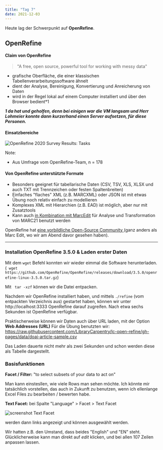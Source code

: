 ```yaml
---
title: "Tag 7"
date: 2021-12-03
---
```


Heute lag der Schwerpunkt auf **OpenRefine**.

## OpenRefine

#### Claim von OpenRefine

>  "A free, open source, powerful tool for working with messy data"

* grafische Oberfläche, die einer klassischen Tabellenverarbeitungssoftware ähnelt
* dient der Analyse, Bereinigung, Konvertierung und Anreicherung von Daten
* wird in der Regel lokal auf einem Computer installiert und über den Browser bedient*1

***1 da hat und geholfen, denn bei einigen war die VM langsam und Herr Lohmeier konnte dann kurzerhand einen Server aufsetzen, für diese Personen.***

#### Einsatzbereiche

![OpenRefine 2020 Survey Results: Tasks](https://raw.githubusercontent.com/OpenRefine/openrefine.github.com/master/images/2020survey/4.png)

Note:
- Aus Umfrage vom OpenRefine-Team, n = 178

#### Von OpenRefine unterstützte Formate

* Besonders geeignet für tabellarische Daten (CSV, TSV, XLS, XLSX und auch TXT mit Trennzeichen oder festen Spaltenbreiten)
* Einfaches "flaches" XML (z.B. MARCXML) oder JSON ist mit etwas Übung noch relativ einfach zu modellieren
* Komplexes XML mit Hierarchien (z.B. EAD) ist möglich, aber nur mit Zusatztools
* Kann auch [in Kombination mit MarcEdit](https://blog.reeset.net/archives/1873) für Analyse und Transformation von MARC21 benutzt werden


OpenRefine hat [eine vorbildliche Open-Source Community ](https://github.com/OpenRefine/OpenRefine/graphs/contributors) (ganz anders als Marc Edit, wo wir am Abend davor gesehen haben).

---

### Installation OpenRefine 3.5.0 & Laden erster Daten

Mit dem ```wget``` Befehl konnten wir wieder eimmal die Software herunterladen. (``` wget https://github.com/OpenRefine/OpenRefine/releases/download/3.5.0/openrefine-linux-3.5.0.tar.gz```)
    
Mit ``` tar -xzf``` können wir die Datei entpacken. 

Nachdem wir OpenRefine installiert haben, und mittels ```./refine``` (vom entpackten Verzeichnis aus) gestartet haben, können wir unter http://localhost:3333 OpenRefine darauf zugreifen. Nach etwa sechs Sekunden ist OpenRefine verfügbar.

Praktischerweise können wir Daten auch über URL laden, mit der Option **Web Addresses (URL)**
Für die Übung benutzten wir: https://raw.githubusercontent.com/LibraryCarpentry/lc-open-refine/gh-pages/data/doaj-article-sample.csv

Das Laden dauerte nicht mehr als zwei Sekunden und schon werden diese als Tabelle dargestellt.

### Basisfunktionen 

**Facet / Filter:** "to select subsets of your data to act on"

Man kann einstesllen, wie viele Rows man sehen möchte. Ich könnte mir tatsächlich vorstellen, das auch in Zukunft zu benutzen, wenn ich ellenlange Excel Files zu bearbeiten / bewerten habe.

**Text Facet:** bei Spalte "Language" > Facet > Text Facet

![screenshot Text Facet](../img/screenshot-text-facet.jpg)

werden dann links angezeigt und können ausgewählt werden.

Wir hatten z.B. den Umstand, dass beides "English" und "EN" steht. Glücklicherweise kann man direkt auf *edit* klicken, und bei allen 107 Zeilen anpassen lassen.
